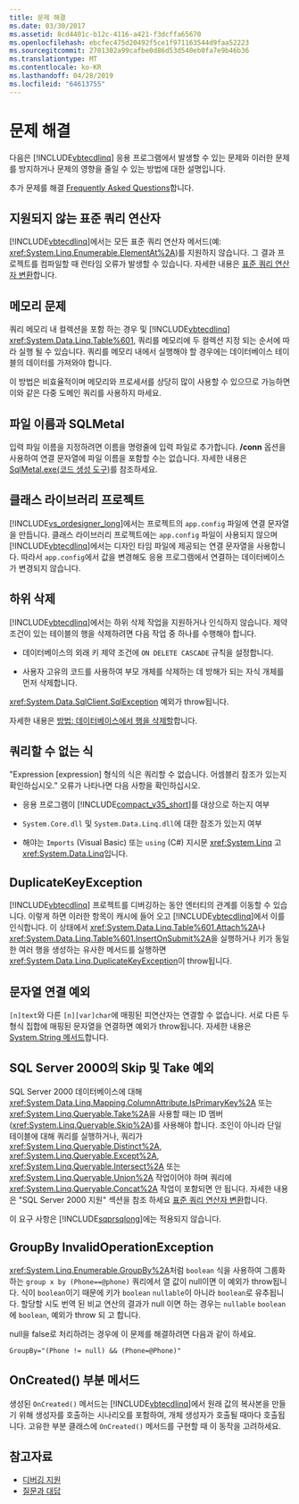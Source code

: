 ```yaml
---
title: 문제 해결
ms.date: 03/30/2017
ms.assetid: 8cd4401c-b12c-4116-a421-f3dcffa65670
ms.openlocfilehash: ebcfec475d20492f5ce1f971163544d9faa52223
ms.sourcegitcommit: 2701302a99cafbe0d86d53d540eb0fa7e9b46b36
ms.translationtype: MT
ms.contentlocale: ko-KR
ms.lasthandoff: 04/28/2019
ms.locfileid: "64613755"
---
```

# <a name="troubleshooting"></a>문제 해결
다음은 [!INCLUDE[vbtecdlinq](../../../../../../includes/vbtecdlinq-md.md)] 응용 프로그램에서 발생할 수 있는 문제와 이러한 문제를 방지하거나 문제의 영향을 줄일 수 있는 방법에 대한 설명입니다.  
  
 추가 문제를 해결 [Frequently Asked Questions](../../../../../../docs/framework/data/adonet/sql/linq/frequently-asked-questions.md)합니다.  
  
## <a name="unsupported-standard-query-operators"></a>지원되지 않는 표준 쿼리 연산자  
 [!INCLUDE[vbtecdlinq](../../../../../../includes/vbtecdlinq-md.md)]에서는 모든 표준 쿼리 연산자 메서드(예: <xref:System.Linq.Enumerable.ElementAt%2A>)를 지원하지 않습니다. 그 결과 프로젝트를 컴파일할 때 런타임 오류가 발생할 수 있습니다. 자세한 내용은 [표준 쿼리 연산자 변환](../../../../../../docs/framework/data/adonet/sql/linq/standard-query-operator-translation.md)합니다.  
  
## <a name="memory-issues"></a>메모리 문제  
 쿼리 메모리 내 컬렉션을 포함 하는 경우 및 [!INCLUDE[vbtecdlinq](../../../../../../includes/vbtecdlinq-md.md)] <xref:System.Data.Linq.Table%601>, 쿼리를 메모리에 두 컬렉션 지정 되는 순서에 따라 실행 될 수 있습니다. 쿼리를 메모리 내에서 실행해야 할 경우에는 데이터베이스 테이블의 데이터를 가져와야 합니다.  
  
 이 방법은 비효율적이며 메모리와 프로세서를 상당히 많이 사용할 수 있으므로 가능하면 이와 같은 다중 도메인 쿼리를 사용하지 마세요.  
  
## <a name="file-names-and-sqlmetal"></a>파일 이름과 SQLMetal  
 입력 파일 이름을 지정하려면 이름을 명령줄에 입력 파일로 추가합니다. **/conn** 옵션을 사용하여 연결 문자열에 파일 이름을 포함할 수는 없습니다. 자세한 내용은 [SqlMetal.exe(코드 생성 도구)](../../../../../../docs/framework/tools/sqlmetal-exe-code-generation-tool.md)를 참조하세요.  
  
## <a name="class-library-projects"></a>클래스 라이브러리 프로젝트  
 [!INCLUDE[vs_ordesigner_long](../../../../../../includes/vs-ordesigner-long-md.md)]에서는 프로젝트의 `app.config` 파일에 연결 문자열을 만듭니다. 클래스 라이브러리 프로젝트에는 `app.config` 파일이 사용되지 않으며 [!INCLUDE[vbtecdlinq](../../../../../../includes/vbtecdlinq-md.md)]에서는 디자인 타임 파일에 제공되는 연결 문자열을 사용합니다. 따라서 `app.config`에서 값을 변경해도 응용 프로그램에서 연결하는 데이터베이스가 변경되지 않습니다.  
  
## <a name="cascade-delete"></a>하위 삭제  
 [!INCLUDE[vbtecdlinq](../../../../../../includes/vbtecdlinq-md.md)]에서는 하위 삭제 작업을 지원하거나 인식하지 않습니다. 제약 조건이 있는 테이블의 행을 삭제하려면 다음 작업 중 하나를 수행해야 합니다.  
  
- 데이터베이스의 외래 키 제약 조건에 `ON DELETE CASCADE` 규칙을 설정합니다.  
  
- 사용자 고유의 코드를 사용하여 부모 개체를 삭제하는 데 방해가 되는 자식 개체를 먼저 삭제합니다.  
  
 <xref:System.Data.SqlClient.SqlException> 예외가 throw됩니다.  
  
 자세한 내용은 [방법: 데이터베이스에서 행을 삭제할](../../../../../../docs/framework/data/adonet/sql/linq/how-to-delete-rows-from-the-database.md)합니다.  
  
## <a name="expression-not-queryable"></a>쿼리할 수 없는 식  
 "Expression [expression] 형식의 식은 쿼리할 수 없습니다. 어셈블리 참조가 있는지 확인하십시오." 오류가 나타나면 다음 사항을 확인하십시오.  
  
- 응용 프로그램이 [!INCLUDE[compact_v35_short](../../../../../../includes/compact-v35-short-md.md)]를 대상으로 하는지 여부  
  
- `System.Core.dll` 및 `System.Data.Linq.dll`에 대한 참조가 있는지 여부  
  
- 해야는 `Imports` (Visual Basic) 또는 `using` (C#) 지시문 <xref:System.Linq> 고 <xref:System.Data.Linq>입니다.  
  
## <a name="duplicatekeyexception"></a>DuplicateKeyException  
 [!INCLUDE[vbtecdlinq](../../../../../../includes/vbtecdlinq-md.md)] 프로젝트를 디버깅하는 동안 엔터티의 관계를 이동할 수 있습니다. 이렇게 하면 이러한 항목이 캐시에 들어 오고 [!INCLUDE[vbtecdlinq](../../../../../../includes/vbtecdlinq-md.md)]에서 이를 인식합니다. 이 상태에서 <xref:System.Data.Linq.Table%601.Attach%2A>나 <xref:System.Data.Linq.Table%601.InsertOnSubmit%2A>을 실행하거나 키가 동일한 여러 행을 생성하는 유사한 메서드를 실행하면 <xref:System.Data.Linq.DuplicateKeyException>이 throw됩니다.  
  
## <a name="string-concatenation-exceptions"></a>문자열 연결 예외  
 `[n]text`와 다른 `[n][var]char`에 매핑된 피연산자는 연결할 수 없습니다. 서로 다른 두 형식 집합에 매핑된 문자열을 연결하면 예외가 throw됩니다. 자세한 내용은 [System.String 메서드](../../../../../../docs/framework/data/adonet/sql/linq/system-string-methods.md)합니다.  
  
## <a name="skip-and-take-exceptions-in-sql-server-2000"></a>SQL Server 2000의 Skip 및 Take 예외  
 SQL Server 2000 데이터베이스에 대해 <xref:System.Data.Linq.Mapping.ColumnAttribute.IsPrimaryKey%2A> 또는 <xref:System.Linq.Queryable.Take%2A>을 사용할 때는 ID 멤버(<xref:System.Linq.Queryable.Skip%2A>)를 사용해야 합니다. 조인이 아니라 단일 테이블에 대해 쿼리를 실행하거나, 쿼리가 <xref:System.Linq.Queryable.Distinct%2A>, <xref:System.Linq.Queryable.Except%2A>, <xref:System.Linq.Queryable.Intersect%2A> 또는 <xref:System.Linq.Queryable.Union%2A> 작업이어야 하며 쿼리에 <xref:System.Linq.Queryable.Concat%2A> 작업이 포함되면 안 됩니다. 자세한 내용은 "SQL Server 2000 지원" 섹션을 참조 하세요 [표준 쿼리 연산자 변환](../../../../../../docs/framework/data/adonet/sql/linq/standard-query-operator-translation.md)합니다.  
  
 이 요구 사항은 [!INCLUDE[sqprsqlong](../../../../../../includes/sqprsqlong-md.md)]에는 적용되지 않습니다.  
  
## <a name="groupby-invalidoperationexception"></a>GroupBy InvalidOperationException  
 <xref:System.Linq.Enumerable.GroupBy%2A>처럼 `boolean` 식을 사용하여 그룹화하는 `group x by (Phone==@phone)` 쿼리에서 열 값이 null이면 이 예외가 throw됩니다. 식이 `boolean`이기 때문에 키가 `boolean` `nullable`이 아니라 `boolean`로 유추됩니다. 할당할 시도 번역 된 비교 연산의 결과가 null 이면 하는 경우는 `nullable` `boolean` 에 `boolean`, 예외가 throw 되 고 합니다.  
  
 null을 false로 처리하려는 경우에 이 문제를 해결하려면 다음과 같이 하세요.  
  
 `GroupBy="(Phone != null) && (Phone=@Phone)"`  
  
## <a name="oncreated-partial-method"></a>OnCreated() 부분 메서드  
 생성된 `OnCreated()` 메서드는 [!INCLUDE[vbtecdlinq](../../../../../../includes/vbtecdlinq-md.md)]에서 원래 값의 복사본을 만들기 위해 생성자를 호출하는 시나리오를 포함하여, 개체 생성자가 호출될 때마다 호출됩니다. 고유한 부분 클래스에 `OnCreated()` 메서드를 구현할 때 이 동작을 고려하세요.  
  
## <a name="see-also"></a>참고자료

- [디버깅 지원](../../../../../../docs/framework/data/adonet/sql/linq/debugging-support.md)
- [질문과 대답](../../../../../../docs/framework/data/adonet/sql/linq/frequently-asked-questions.md)
